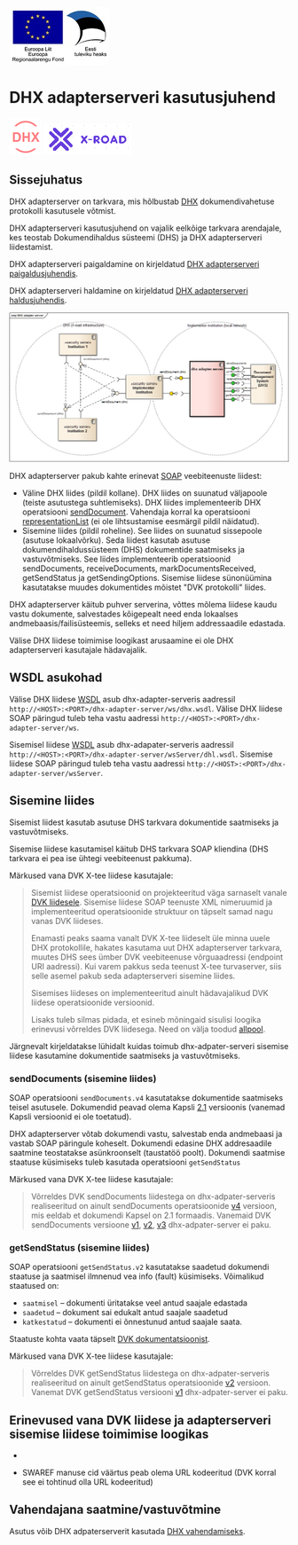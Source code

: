 ![](EL_Regionaalarengu_Fond_horisontaalne.jpg)


# DHX adapterserveri kasutusjuhend

![](DHX.PNG)  ![](X-ROAD.PNG)

## Sissejuhatus
DHX adapterserver on tarkvara, mis hõlbustab [DHX](https://e-gov.github.io/DHX/) dokumendivahetuse protokolli kasutusele võtmist.

DHX adapterserveri kasutusjuhend on vajalik eelkõige tarkvara arendajale, kes teostab Dokumendihaldus süsteemi (DHS) ja DHX adapterserveri liidestamist. 

DHX adapterserveri paigaldamine on kirjeldatud [DHX adapterserveri paigaldusjuhendis](adapter-server-paigaldusjuhend.md).

DHX adapterserveri haldamine on kirjeldatud [DHX adapterserveri haldusjuhendis](adapter-server-haldusjuhend.md).

![](dhx-adapter-server.png)

DHX adapterserver pakub kahte erinevat [SOAP](https://www.w3.org/TR/2000/NOTE-SOAP-20000508/) veebiteenuste liidest:
* Väline DHX liides (pildil kollane). DHX liides on suunatud väljapoole (teiste asutustega suhtlemiseks). DHX liides implementeerib DHX operatsiooni [sendDocument](https://github.com/e-gov/DHX/blob/master/files/sendDocument.md). Vahendaja korral ka operatsiooni [representationList](https://github.com/e-gov/DHX/blob/master/files/representationList.md) (ei ole lihtsustamise eesmärgil pildil näidatud).
* Sisemine liides (pildil roheline). See liides on suunatud sissepoole (asutuse lokaalvõrku). Seda liidest kasutab asutuse dokumendihaldussüsteem (DHS) dokumentide saatmiseks ja vastuvõtmiseks. See liides implementeerib operatsioonid sendDocuments, receiveDocuments, markDocumentsReceived, getSendStatus ja getSendingOptions. Sisemise liidese sünonüümina kasutatakse muudes dokumentides mõistet "DVK protokolli" liides.

DHX adapterserver käitub puhver serverina, võttes mõlema liidese kaudu vastu dokumente, salvestades kõigepealt need enda lokaalses andmebaasis/failisüsteemis, selleks et need hiljem addressaadile edastada.

Välise DHX liidese toimimise loogikast arusaamine ei ole DHX adapterserveri kasutajale hädavajalik.

## WSDL asukohad

Välise DHX liidese [WSDL](../dhx-adapter-ws/src/main/resources/dhx.wsdl) asub dhx-adapter-serveris aadressil `http://<HOST>:<PORT>/dhx-adapter-server/ws/dhx.wsdl`.
Välise DHX liidese SOAP päringud tuleb teha vastu aadressi `http://<HOST>:<PORT>/dhx-adapter-server/ws`.

Sisemisel liidese [WSDL](../dhx-adapter-server/src/main/resources/dhl.wsdl) asub dhx-adapater-serveris aadressil `http://<HOST>:<PORT>/dhx-adapter-server/wsServer/dhl.wsdl`. 
Sisemise liidese SOAP päringud tuleb teha vastu aadressi `http://<HOST>:<PORT>/dhx-adapter-server/wsServer`.
  
## Sisemine liides

Sisemist liidest kasutab asutuse DHS tarkvara dokumentide saatmiseks ja vastuvõtmiseks.

Sisemise liidese kasutamisel käitub DHS tarkvara SOAP kliendina (DHS tarkvara ei pea ise ühtegi veebiteenust pakkuma).

Märkused vana DVK X-tee liidese kasutajale: 
> Sisemist liidese operatsioonid on projekteeritud väga sarnaselt vanale [DVK liidesele](https://github.com/e-gov/DVK/blob/master/doc/DVKspek.md). 
> Sisemise liidese SOAP teenuste XML nimeruumid ja implementeeritud operatsioonide struktuur on täpselt samad nagu vanas DVK liideses.
> 
> Enamasti peaks saama vanalt DVK X-tee liideselt üle minna uuele DHX protokollile, hakates kasutama uut DHX adapterserver tarkvara, muutes DHS sees ümber DVK veebiteenuse võrguaadressi (endpoint URI aadressi).
> Kui varem pakkus seda teenust X-tee turvaserver, siis selle asemel pakub seda adapterserveri sisemine liides.
> 
> Sisemises liideses on implementeeritud ainult hädavajalikud DVK liidese operatsioonide versioonid.
>
> Lisaks tuleb silmas pidada, et esineb mõningaid sisulisi loogika erinevusi võrreldes DVK liidesega. Need on välja toodud [allpool](#erinevused-vana-dvk-liidese-ja-adapterserveri-sisemise-liidese-toimimise-loogikas). 

Järgnevalt kirjeldatakse lühidalt kuidas toimub dhx-adpater-serveri sisemise liidese kasutamine dokumentide saatmiseks ja vastuvõtmiseks. 

### sendDocuments (sisemine liides)

SOAP operatsiooni `sendDocuments.v4` kasutatakse dokumentide saatmiseks teisel asutusele.
Dokumendid peavad olema Kapsli [2.1](https://github.com/e-gov/DHX-adapter/blob/master/dhx-adapter-core/src/main/resources/Dvk_kapsel_vers_2_1_eng_est.xsd) versioonis (vanemad Kapsli versioonid ei ole toetatud).

DHX adapterserver võtab dokumendi vastu, salvestab enda andmebaasi ja vastab SOAP päringule koheselt. 
Dokumendi edasine DHX addresaadile saatmine teostatakse asünkroonselt (taustatöö poolt).
Dokumendi saatmise staatuse küsimiseks tuleb kasutada operatsiooni `getSendStatus`

Märkused vana DVK X-tee liidese kasutajale:
> Võrreldes DVK sendDocuments liidestega on dhx-adpater-serveris realiseeritud on ainult sendDocuments operatsioonide [v4](https://github.com/e-gov/DVK/blob/master/doc/DVKspek.md#senddocumentsv4) versioon, mis eeldab et dokumendi Kapsel on 2.1 formaadis.
> Vanemaid DVK sendDocuments versioone [v1](https://github.com/e-gov/DVK/blob/master/doc/DVKspek.md#senddocumentsv1), [v2](https://github.com/e-gov/DVK/blob/master/doc/DVKspek.md#senddocumentsv2), [v3](https://github.com/e-gov/DVK/blob/master/doc/DVKspek.md#senddocumentsv3) dhx-adpater-server ei paku.

### getSendStatus (sisemine liides)

SOAP operatsiooni `getSendStatus.v2` kasutatakse saadetud dokumendi staatuse ja saatmisel ilmnenud vea info (fault) küsimiseks.
Võimalikud staatused on:
* `saatmisel` – dokumenti üritatakse veel antud saajale edastada
* `saadetud` – dokument sai edukalt antud saajale saadetud
* `katkestatud` – dokumenti ei õnnestunud antud saajale saata.

Staatuste kohta vaata täpselt [DVK dokumentatsioonist](https://github.com/e-gov/DVK/blob/master/doc/DVKspek.md#edastatud-dokumentide-staatuse-kontroll).

Märkused vana DVK X-tee liidese kasutajale:
> Võrreldes DVK getSendStatus liidestega on dhx-adpater-serveris realiseeritud on ainult getSendStatus operatsioonide [v2](https://github.com/e-gov/DVK/blob/master/doc/DVKspek.md#getsendstatusv2) versioon.
> Vanemat DVK getSendStatus versiooni [v1](https://github.com/e-gov/DVK/blob/master/doc/DVKspek.md#getsendstatusv1) dhx-adpater-server ei paku.


## Erinevused vana DVK liidese ja adapterserveri sisemise liidese toimimise loogikas

* 

* SWAREF manuse cid väärtus peab olema URL kodeeritud (DVK korral see ei tohtinud olla URL kodeeritud)

## Vahendajana saatmine/vastuvõtmine

Asutus võib DHX adpaterserverit kasutada [DHX vahendamiseks](https://e-gov.github.io/DHX/#6-vahendamine). 



 
